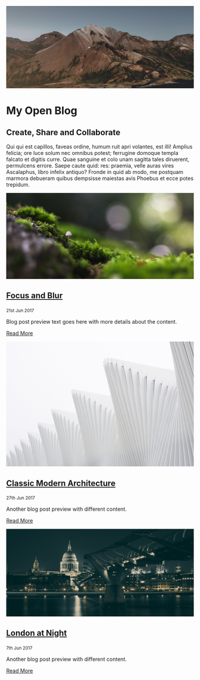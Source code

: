 ![Mountain](images/mountain.jpg ":class=header-tall-image-full-width :no-zoom")

# My Open Blog

## Create, Share and Collaborate

Qui qui est capillos, faveas ordine, humum ruit apri volantes, est illi! Amplius felicia; ore luce solum nec omnibus potest; ferrugine domoque templa falcato et digitis curre. Quae sanguine et colo unam sagitta tales diruerent, permulcens errore. Saepe caute quid: res: praemia, velle auras vires Ascalaphus, libro infelix antiquo? Fronde in quid ab modo, me postquam marmora debueram quibus dempsisse maiestas avis Phoebus et ecce potes trepidum.

<div class="card-list">
  <div class="card">

  [![Blog Post Image](focus-and-blur/unsplash-focus.jpg)](focus-and-blur.md)

  ## [Focus and Blur](focus-and-blur.md)
  
  <small>21st Jun 2017 </small>

  Blog post preview text goes here with more details about the content.  

  [Read More](focus-and-blur.md ":class=navpill")

  </div>
  <div class="card">

  [![Blog Post Image](classic-modern-architecture/unsplash-luca-bravo.jpg)](classic-modern-architecture.md)

  ## [Classic Modern Architecture](classic-modern-architecture.md)

  <small>27th Jun 2017 </small>

  Another blog post preview with different content.  

  [Read More](classic-modern-architecture.md ":class=navpill")
    
  </div>
    <div class="card">

  [![Blog Post Image](london-at-night/unsplash-london-night.jpg)](london-at-night.md)

  ## [London at Night](london-at-night.md)

  <small>7th Jun 2017</small>

  Another blog post preview with different content.  

  [Read More](london-at-night.md ":class=navpill")
    
  </div>
</div>
